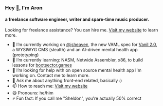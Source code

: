### Hey 👋, I'm Aron
#### a freelance software engineer, writer and spare-time music producer.

Looking for freelance assistance? You can hire me. [Visit my website](https://aron-homberg.de) to learn more. 

- 🔭 I’m currently working on [@jsheaven](https://github.com/jsheaven), the new VAML spec for [Vanil 2.0](https://github.com/kyr0/vanil), a WYSIWYG CMS (stealth) and an AI-driven mental health app (prototyping)
- 🌱 I’m currently learning: NASM, Netwide Assembler, x86, to build lessons for [bootsector.games](https://bootsector.games) 
- 🤔 I’m looking for help with on open source mental health app I'm working on. Contact me to learn more.
- 💬 Ask me about anything front-end related, basically :)
- 📫 How to reach me: [Visit my website](https://aron-homberg.de) 
- 😄 Pronouns: he/him
- ⚡ Fun fact: If you call me "Sheldon", you're actually 50% correct
